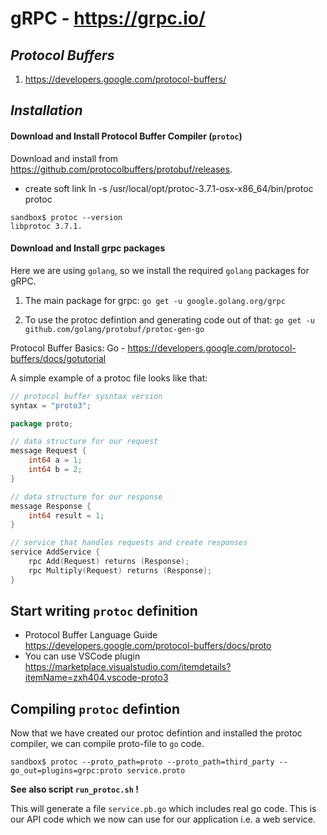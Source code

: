 # gRPC - https://grpc.io/

## _Protocol Buffers_

1. https://developers.google.com/protocol-buffers/

## _Installation_

#### Download and Install Protocol Buffer Compiler (`protoc`)

Download and install from https://github.com/protocolbuffers/protobuf/releases.
  -  create soft link ln -s /usr/local/opt/protoc-3.7.1-osx-x86_64/bin/protoc protoc

```
sandbox$ protoc --version
libprotoc 3.7.1.
```


#### Download and Install grpc packages

Here we are using `golang`, so we install the required `golang` packages for gRPC.

1. The main package for grpc:
`go get -u google.golang.org/grpc`

2. To use the protoc defintion and generating code out of that:
`go get -u github.com/golang/protobuf/protoc-gen-go`

Protocol Buffer Basics: Go -  https://developers.google.com/protocol-buffers/docs/gotutorial

A simple example of a protoc file looks like that:
```go
// protocol buffer sysntax version
syntax = "proto3";

package proto;

// data structure for our request
message Request {
    int64 a = 1;
    int64 b = 2;
}

// data structure for our response
message Response {
    int64 result = 1;
}

// service that handles requests and create responses
service AddService {
    rpc Add(Request) returns (Response);
    rpc Multiply(Request) returns (Response);
}
```

## Start writing `protoc` definition

* Protocol Buffer Language Guide https://developers.google.com/protocol-buffers/docs/proto
* You can use VSCode plugin https://marketplace.visualstudio.com/itemdetails?itemName=zxh404.vscode-proto3

## Compiling `protoc` defintion

Now that we have created our protoc defintion and installed the protoc compiler, we can compile proto-file to `go` code.

`sandbox$ protoc --proto_path=proto --proto_path=third_party --go_out=plugins=grpc:proto service.proto`

**See also script `run_protoc.sh` !**

This will generate a file `service.pb.go` which includes real go code. This is our API code which we now can use for our application i.e. a web service.
